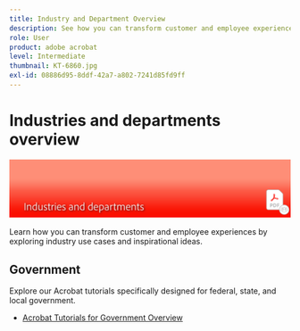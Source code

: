 ```yaml
---
title: Industry and Department Overview
description: See how you can transform customer and employee experiences by exploring industry use cases and inspirational ideas
role: User
product: adobe acrobat
level: Intermediate
thumbnail: KT-6860.jpg
exl-id: 08886d95-8ddf-42a7-a802-7241d85fd9ff
---
```

# Industries and departments overview

![Acrobat Industry Image](../assets/Hero-Industry.png)

Learn how you can transform customer and employee experiences by exploring industry use cases and inspirational ideas.

## Government

Explore our Acrobat tutorials specifically designed for federal, state, and local government.

* [Acrobat Tutorials for Government Overview](gov/gov-overview.md)
